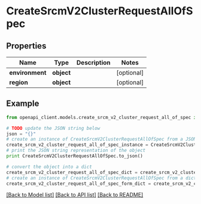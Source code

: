 # CreateSrcmV2ClusterRequestAllOfSpec


## Properties
Name | Type | Description | Notes
------------ | ------------- | ------------- | -------------
**environment** | **object** |  | [optional] 
**region** | **object** |  | [optional] 

## Example

```python
from openapi_client.models.create_srcm_v2_cluster_request_all_of_spec import CreateSrcmV2ClusterRequestAllOfSpec

# TODO update the JSON string below
json = "{}"
# create an instance of CreateSrcmV2ClusterRequestAllOfSpec from a JSON string
create_srcm_v2_cluster_request_all_of_spec_instance = CreateSrcmV2ClusterRequestAllOfSpec.from_json(json)
# print the JSON string representation of the object
print CreateSrcmV2ClusterRequestAllOfSpec.to_json()

# convert the object into a dict
create_srcm_v2_cluster_request_all_of_spec_dict = create_srcm_v2_cluster_request_all_of_spec_instance.to_dict()
# create an instance of CreateSrcmV2ClusterRequestAllOfSpec from a dict
create_srcm_v2_cluster_request_all_of_spec_form_dict = create_srcm_v2_cluster_request_all_of_spec.from_dict(create_srcm_v2_cluster_request_all_of_spec_dict)
```
[[Back to Model list]](../ccloud/README.md#documentation-for-models) [[Back to API list]](../ccloud/README.md#documentation-for-api-endpoints) [[Back to README]](../ccloud/README.md)


